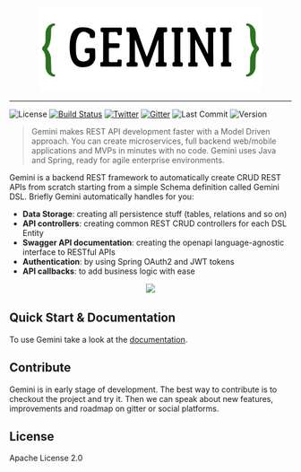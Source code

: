 <p align="center">
   <img src="./gemini_logo.png" height="150">
</p>

___

![License](https://img.shields.io/github/license/h4t0n/gemini.svg)
[![Build Status](https://travis-ci.org/gemini-projects/gemini.svg?branch=master)](https://travis-ci.org/gemini-projects/gemini)
[![Twitter](https://img.shields.io/badge/Twitter-@h4t0n-blue.svg?style=flat)](http://twitter.com/h4t0n)
[![Gitter](https://img.shields.io/gitter/room/gemini-framework/general)](https://gitter.im/gemini-framework/general)
![Last Commit](https://img.shields.io/github/last-commit/h4t0n/gemini.svg)
![Version](https://img.shields.io/github/release/h4t0n/gemini)

> Gemini makes REST API development faster with a Model Driven approach. You can create microservices, full backend web/mobile applications and
MVPs in minutes with no code. Gemini uses Java and Spring, ready for agile enterprise environments.

Gemini is a backend REST framework to automatically create CRUD REST APIs from scratch starting from a simple Schema
 definition called Gemini DSL. Briefly Gemini automatically handles for you:
* **Data Storage**: creating all persistence stuff (tables, relations and so on)
* **API controllers**: creating common REST CRUD controllers for each DSL Entity
* **Swagger API documentation**: creating the openapi language-agnostic interface to RESTful APIs 
* **Authentication**: by using Spring OAuth2 and JWT tokens
* **API callbacks**: to add business logic with ease

<p align="center">
   <img src="./gemini_hiw.gif" height="400">
</p>


## Quick Start & Documentation
To use Gemini take a look at the [documentation](https://gemini.at7.it).

## Contribute
Gemini is in early stage of development. The best way to contribute is to checkout the project and try it. Then we can
speak about new features, improvements and roadmap on gitter or social platforms.

## License
Apache License 2.0
